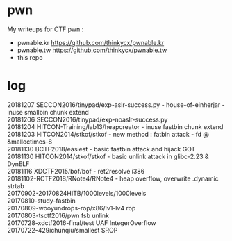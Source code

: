 # pwn
My writeups for CTF pwn :
- pwnable.kr https://github.com/thinkycx/pwnable.kr
- pwnable.tw https://github.com/thinkycx/pwnable.tw
- this repo

# log
20181207 SECCON2016/tinypad/exp-aslr-success.py - house-of-einherjar - inuse smallbin chunk extend  
20181206 SECCON2016/tinypad/exp-noaslr-success.py  
20181204 HITCON-Training/lab13/heapcreator - inuse fastbin chunk extend   
20181203 HITCON2014/stkof/stkof - new method : fatbin attack - fd @ &malloctimes-8   
20181130 BCTF2018/easiest - basic fastbin attack and hijack GOT  
20181130 HITCON2014/stkof/stkof - basic unlink attack in glibc-2.23 & DynELF  
20181116 XDCTF2015/bof/bof - ret2resolve i386  
20181102-RCTF2018/RNote4/RNote4 - heap overflow, overwrite .dynamic strtab  
20170902-20170824HITB/1000levels/1000levels    
20170810-study-fastbin  
20170809-wooyundrops-rop/x86/lv1-lv4 rop  
20170803-tsctf2016/pwn fsb unlink  
20170728-xdctf2016-final/test UAF IntegerOverflow  
20170722-429ichunqiu/smallest SROP  

